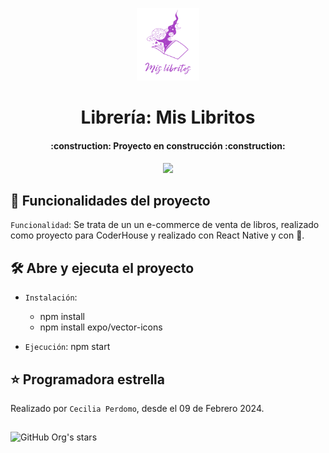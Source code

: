 <p align=center>
    <img 
        src="./assets/MisLibritos.png"
        width="20%"
    >
</p>

<h1 align="center"> Librería: Mis Libritos </h1>

<h4 align="center">
    :construction: Proyecto en construcción :construction:
</h4>

<p align="center">
   <img src="https://img.shields.io/badge/STATUS-EN%20DESAROLLO-green">
</p>

## :hammer: Funcionalidades del proyecto
`Funcionalidad`: Se trata de un un e-commerce de venta de libros, realizado como proyecto para CoderHouse y realizado con React Native y con 💛.


## 🛠️ Abre y ejecuta el proyecto
- `Instalación`: 
    - npm install 
    - npm install expo/vector-icons

- `Ejecución`: npm start

## ⭐ Programadora estrella
Realizado por `Cecilia Perdomo`, desde el 09 de Febrero 2024. 

##
![GitHub Org's stars](https://img.shields.io/github/stars/camilafernanda?style=social)